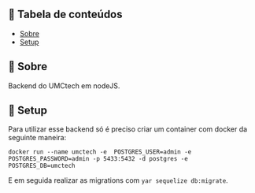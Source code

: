 ## 📝 Tabela de conteúdos

- [Sobre](#about)
- [Setup](#getting_started)

## 🧐 Sobre <a name = "about"></a>

Backend do UMCtech em nodeJS.

## 🏁 Setup <a name = "getting_started"></a>

Para utilizar esse backend só é preciso criar um container com docker da seguinte maneira:

```
docker run --name umctech -e  POSTGRES_USER=admin -e POSTGRES_PASSWORD=admin -p 5433:5432 -d postgres -e POSTGRES_DB=umctech
```

E em seguida realizar as migrations com `yar sequelize db:migrate`.







